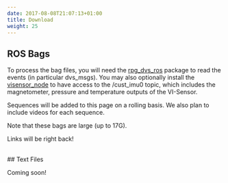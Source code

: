 ```yaml
---
date: 2017-08-08T21:07:13+01:00
title: Download
weight: 25
---
```


## ROS Bags

To process the bag files, you will need the <a href="https://github.com/uzh-rpg/rpg_dvs_ros">rpg_dvs_ros</a> package to read the events (in particular dvs_msgs). You may also optionally install the <a href="https://github.com/ethz-asl/visensor_node">visensor_node</a> to have access to the /cust_imu0 topic, which includes the magnetometer, pressure and temperature outputs of the VI-Sensor.

Sequences will be added to this page on a rolling basis. We also plan to include videos for each sequence.

Note that these bags are large (up to 17G).

Links will be right back!
<!--
<div style='float:left;margin-left:5%'>
<table>
<col width="30%">
<col width="10%">
<col width="50%">
<tr><td>Scene</td><td>Calibration</td><td>Sequence</td></tr>
<tr>
<td>Indoor flying (Note: No VI-Sensor data is available for this scene).</td>
<td>
<a href="http://visiondata.cis.upenn.edu/mvsec/indoor_flying/camchain-imucam-indoor_flying.yaml">Calibration</a>
</td>
<td>
Indoor Flying 1 <a href="http://visiondata.cis.upenn.edu/mvsec/indoor_flying/indoor_flight1_data.bag">Data (894M)</a> <a href="http://visiondata.cis.upenn.edu/mvsec/indoor_flying/indoor_flight1_gt.bag">Ground truth (1.7G)</a>
</td>
</tr>
<tr>
<td>
</td>
<td>
</td>
<td>
Indoor Flying 2 <a href="http://visiondata.cis.upenn.edu/mvsec/indoor_flying/indoor_flight2_data.bag">Data (1.1G)</a> <a href="http://visiondata.cis.upenn.edu/mvsec/indoor_flying/indoor_flight2_gt.bag">Ground truth (2.0G)</a>
</td>
</tr>
<tr>
<td>
</td>
<td>
</td>
<td>
Indoor Flying 3 <a href="http://visiondata.cis.upenn.edu/mvsec/indoor_flying/indoor_flight3_data.bag">Data (1.2G)</a> <a href="http://visiondata.cis.upenn.edu/mvsec/indoor_flying/indoor_flight3_gt.bag">Ground truth (2.3G)</a>
</td>
</tr>
<tr>
<td>
</td>
<td>
</td>
<td>
Indoor Flying 4 <a href="http://visiondata.cis.upenn.edu/mvsec/indoor_flying/indoor_flight4_data.bag">Data (241M)</a> <a href="http://visiondata.cis.upenn.edu/mvsec/indoor_flying/indoor_flight4_gt.bag">Ground truth (470M)</a>
</td>
</tr>
<tr>
<td>Outdoor Driving Day (Note: A hardware failure caused the grayscale images on the right DAVIS grayscale images for this scene to be corrupted. However, VI-Sensor grayscale images are available).</td>
<td>
<a href="http://visiondata.cis.upenn.edu/mvsec/outdoor_day/camchain-imucam-outdoor_day.yaml">Calibration</a>
</td>
<td>
West Philadelphia Day 1 <a href="http://visiondata.cis.upenn.edu/mvsec/outdoor_day/west_philly_day1_data.bag">Data (7.2G)</a> <a href="http://visiondata.cis.upenn.edu/mvsec/outdoor_day/west_philly_day1_gt.bag">Ground truth (6.1G)</a>
</td>
</tr>
<tr>
<td>
</td>
<td>
</td>
<td>
West Philadelphia Day 2 <a href="http://visiondata.cis.upenn.edu/mvsec/outdoor_day/west_philly_day2_data.bag">Data (17G)</a> <a href="http://visiondata.cis.upenn.edu/mvsec/outdoor_day/west_philly_day2_gt.bag">Ground truth (15G)</a>
</td>
</tr>
<tr>
<td>Outdoor Driving Night</td>
<td>
<a href="http://visiondata.cis.upenn.edu/mvsec/outdoor_night/camchain-imucam-outdoor_night.yaml">Calibration</a>
</td>
<td>
West Philadelphia Night 1 <a href="http://visiondata.cis.upenn.edu/mvsec/outdoor_night/west_philly_night1_data.bag">Data (6.0G)</a> <a href="http://visiondata.cis.upenn.edu/mvsec/outdoor_night/west_philly_night1_gt.bag">Ground truth (6.1G)</a>
</td>
</tr>
<tr>
<td>
</td>
<td>
</td>
<td>
West Philadelphia Night 2 <a href="http://visiondata.cis.upenn.edu/mvsec/outdoor_night/west_philly_night2_data.bag">Data (8.7G)</a> <a href="http://visiondata.cis.upenn.edu/mvsec/outdoor_night/west_philly_night2_gt.bag">Ground truth (6.5G)</a>
</td>
</tr>
<tr>
<td>
</td>
<td>
</td>
<td>
West Philadelphia Night 3 <a href="http://visiondata.cis.upenn.edu/mvsec/outdoor_night/west_philly_night3_data.bag">Data (6.5G)</a> <a href="http://visiondata.cis.upenn.edu/mvsec/outdoor_night/west_philly_night3_gt.bag">Ground truth (6.4G)</a>
</td>
</tr>
</table>
</div>
-->

<BR CLEAR="all">
## Text Files

Coming soon!